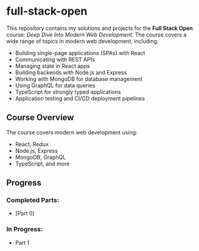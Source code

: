 # full-stack-open
This repository contains my solutions and projects for the **Full Stack Open** course: *Deep Dive Into Modern Web Development*. The course covers a wide range of topics in modern web development, including:

- Building single-page applications (SPAs) with React
- Communicating with REST APIs
- Managing state in React apps
- Building backends with Node.js and Express
- Working with MongoDB for database management
- Using GraphQL for data queries
- TypeScript for strongly typed applications
- Application testing and CI/CD deployment pipelines

## Course Overview
The course covers modern web development using:
- React, Redux
- Node.js, Express
- MongoDB, GraphQL
- TypeScript, and more

## Progress

### Completed Parts:
- [Part 0]


### In Progress:
- Part 1